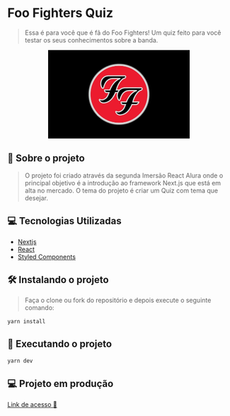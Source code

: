 # Foo Fighters Quiz

> Essa é para você que é fã do Foo Fighters! Um quiz feito para você testar os seus conhecimentos sobre a banda.

<div align="center">
 <img src="./public/assets/foo-fighters-logo.jpg" with="800" height="200"/>
</div>

## :guitar: Sobre o projeto

> O projeto foi criado através da segunda Imersão React Alura onde o principal objetivo é a introdução ao framework Next.js que está em alta no mercado. O tema do projeto é criar um Quiz com tema que desejar.

## :computer: Tecnologias Utilizadas

- [Nextjs](https://nextjs.org/)
- [React](https://pt-br.reactjs.org/)
- [Styled Components](https://styled-components.com)

## :hammer_and_wrench: Instalando o projeto

> Faça o clone ou fork do repositório e depois execute o seguinte comando:

```bash
yarn install
```

## :rocket: Executando o projeto

```bash
yarn dev
```

## :computer: Projeto em produção

[Link de acesso :dizzy:](https://foo-fighters-quiz.kellyalves87.vercel.app/)
